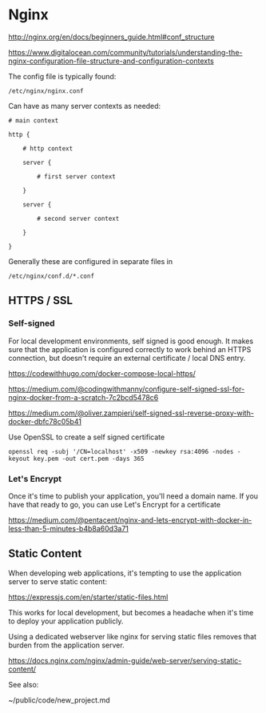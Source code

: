 # Nginx

http://nginx.org/en/docs/beginners_guide.html#conf_structure

https://www.digitalocean.com/community/tutorials/understanding-the-nginx-configuration-file-structure-and-configuration-contexts

The config file is typically found:

    /etc/nginx/nginx.conf

Can have as many server contexts as needed:

```
# main context

http {

    # http context

    server {

        # first server context

    }

    server {

        # second server context

    }

}
```

Generally these are configured in separate files in 

    /etc/nginx/conf.d/*.conf


## HTTPS / SSL

### Self-signed

For local development environments, self signed is good enough. It makes sure that the application is configured correctly to work behind an HTTPS connection, but doesn't require an external certificate / local DNS entry. 

https://codewithhugo.com/docker-compose-local-https/

https://medium.com/@codingwithmanny/configure-self-signed-ssl-for-nginx-docker-from-a-scratch-7c2bcd5478c6

https://medium.com/@oliver.zampieri/self-signed-ssl-reverse-proxy-with-docker-dbfc78c05b41

Use OpenSSL to create a self signed certificate

    openssl req -subj '/CN=localhost' -x509 -newkey rsa:4096 -nodes -keyout key.pem -out cert.pem -days 365


### Let's Encrypt

Once it's time to publish your application, you'll need a domain name. If you have that ready to go, you can use Let's Encrypt for a certificate

https://medium.com/@pentacent/nginx-and-lets-encrypt-with-docker-in-less-than-5-minutes-b4b8a60d3a71


## Static Content

When developing web applications, it's tempting to use the application server to serve static content:

https://expressjs.com/en/starter/static-files.html

This works for local development, but becomes a headache when it's time to deploy your application publicly. 

Using a dedicated webserver like nginx for serving static files removes that burden from the application server.

https://docs.nginx.com/nginx/admin-guide/web-server/serving-static-content/

See also:

~/public/code/new_project.md
